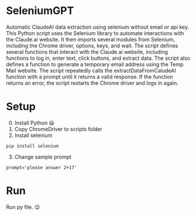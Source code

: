 # SeleniumGPT
Automatic ClaudeAI data extraction using selenium without email or api key.
<br />
This Python script uses the Selenium library to automate interactions with the Claude.ai website. It then imports several modules from Selenium, including the Chrome driver, options, keys, and wait. The script defines several functions that interact with the Claude.ai website, including functions to log in, enter text, click buttons, and extract data. The script also defines a function to generate a temporary email address using the Temp Mail website. The script repeatedly calls the extractDataFromCaludeAI function with a prompt until it returns a valid response. If the function returns an error, the script restarts the Chrome driver and logs in again.
# Setup
0. Install Python :smiley:
1. Copy ChromeDriver to scripts folder
2. Install selenium
```
pip install selenium
```
3. Change sample prompt
```
prompt='please answer 2+17'
```
# Run
Run py file. :wink:

